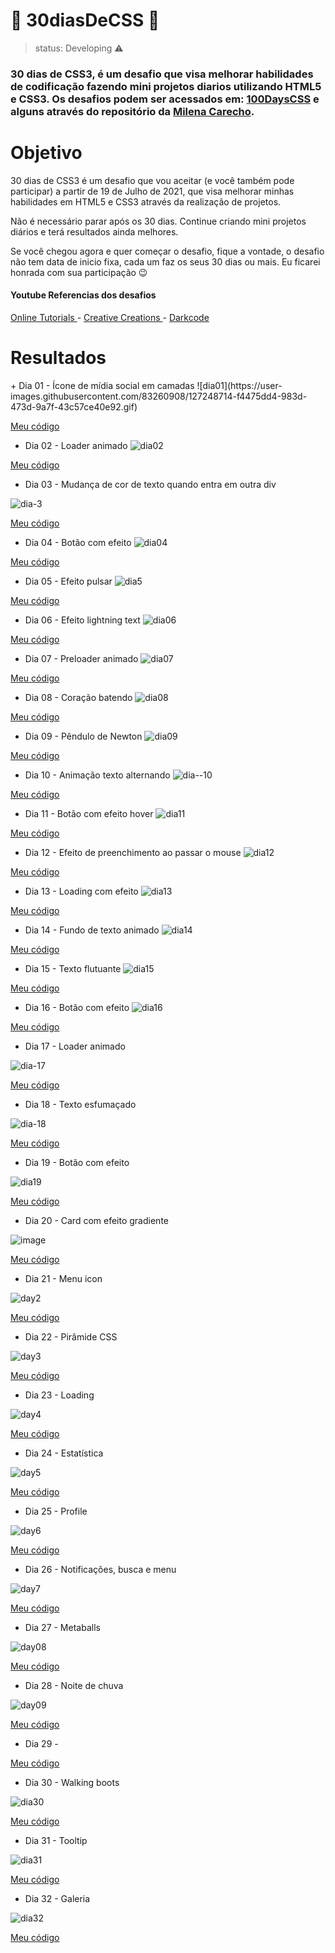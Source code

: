 <h1> 🚀 30diasDeCSS 🚀 </h1>

> status: Developing ⚠️

### 30 dias de CSS3, é um desafio que visa melhorar habilidades de codificação fazendo mini projetos diarios utilizando HTML5 e CSS3. Os desafios podem ser acessados em: <a href="https://100dayscss.com">100DaysCSS</a> e alguns através do repositório da <a href="https://github.com/MilenaCarecho" target="_blank">Milena Carecho</a>.

<h1> Objetivo </h1>
30 dias de CSS3 é um desafio que vou aceitar (e você também pode participar) a partir de 19 de Julho de 2021, que visa melhorar minhas habilidades em HTML5 e CSS3 através da realização de projetos.

Não é necessário parar após os 30 dias. Continue criando mini projetos diários e terá resultados ainda melhores.

Se você chegou agora e quer começar o desafio, fique a vontade, o desafio não tem data de inicio fixa, cada um faz os seus 30 dias ou mais. Eu ficarei honrada com sua participação 😉

<h4> Youtube Referencias dos desafios </h4>
<a href="https://www.youtube.com/channel/UCbwXnUipZsLfUckBPsC7Jog" target="_blank"> Online Tutorials </a> - <a href="https://www.youtube.com/channel/UCOKmVksbzoKJKmtu7rlEM1A" target="blank"> Creative Creations </a>  - <a href="https://www.youtube.com/channel/UCD3KVjbb7aq2OiOffuungzw" target="_blank"> Darkcode </a>

<h1> Resultados </h1>
+ Dia 01 - Ícone de mídia social em camadas
![dia01](https://user-images.githubusercontent.com/83260908/127248714-f4475dd4-983d-473d-9a7f-43c57ce40e92.gif)

<a href="https://github.com/Camille846/30diasDeCSS/tree/master/dia%2001">Meu código</a>

+ Dia 02 - Loader animado
![dia02](https://user-images.githubusercontent.com/83260908/127248718-5079e534-4427-44e0-82b6-ff2b592bd775.gif)

<a href="https://github.com/Camille846/30diasDeCSS/tree/master/dia%2002">Meu código</a>

+ Dia 03 - Mudança de cor de texto quando entra em outra div

![dia-3](https://user-images.githubusercontent.com/83260908/127319579-152fb124-d427-44b9-aeb4-1ce8f3d97ab1.gif)

<a href="https://github.com/Camille846/30diasDeCSS/tree/master/dia%2003">Meu código</a>

+ Dia 04 - Botão com efeito
![dia04](https://user-images.githubusercontent.com/83260908/127248723-414572b1-8a3a-43c1-90de-ad3968f55369.gif)

<a href="https://github.com/Camille846/30diasDeCSS/tree/master/dia%2004">Meu código</a>

+ Dia 05 - Efeito pulsar
![dia5](https://user-images.githubusercontent.com/83260908/127250372-3da5b36f-4f77-4655-a424-08605e4415b0.gif)

<a href="https://github.com/Camille846/30diasDeCSS/tree/master/dia%2005">Meu código</a>

+ Dia 06 - Efeito lightning text
![dia06](https://user-images.githubusercontent.com/83260908/127248702-5de8adb9-f103-43c7-9a3e-96769d6f5d1b.gif)

<a href="https://github.com/Camille846/30diasDeCSS/tree/master/dia%2006">Meu código</a>

+ Dia 07 - Preloader animado
![dia07](https://user-images.githubusercontent.com/83260908/127248708-b0830eda-5d5f-4c53-a87b-5094fa4a3d30.gif)

<a href="https://github.com/Camille846/30diasDeCSS/tree/master/dia%2007">Meu código</a>

+ Dia 08 - Coração batendo
![dia08](https://user-images.githubusercontent.com/83260908/127248710-b5c607d1-7298-41d2-9a78-4ff4e67ab57e.gif)

<a href="https://github.com/Camille846/30diasDeCSS/tree/master/dia%2008">Meu código</a>

+ Dia 09 - Pêndulo de Newton
![dia09](https://user-images.githubusercontent.com/83260908/127419828-3955c455-0e78-4ef0-bd1b-eb2e616ae47b.gif)

<a href="https://github.com/Camille846/30diasDeCSS/tree/master/dia%2009">Meu código</a>

+ Dia 10 - Animação texto alternando
![dia--10](https://user-images.githubusercontent.com/83260908/127586554-cef3dc7c-2759-4786-867e-27a03df6399a.gif)

<a href="https://github.com/Camille846/30diasDeCSS/tree/master/dia%2010">Meu código</a>

+ Dia 11 - Botão com efeito hover
![dia11](https://user-images.githubusercontent.com/83260908/128796738-9620d709-5eb9-4e92-91e0-cb73c814e9f5.gif)

<a href="https://github.com/Camille846/30diasDeCSS/tree/master/dia%2011">Meu código</a>

+ Dia 12 - Efeito de preenchimento ao passar o mouse
![dia12](https://user-images.githubusercontent.com/83260908/128796501-3cc14473-e522-4c6c-89f4-e11499d636c8.gif)

<a href="https://github.com/Camille846/30diasDeCSS/tree/master/dia%2012">Meu código</a>

+ Dia 13 - Loading com efeito
![dia13](https://user-images.githubusercontent.com/83260908/128796496-b0d2acf4-e1d5-4af2-a2fa-321210cbfc53.gif)


<a href="https://github.com/Camille846/30diasDeCSS/tree/master/dia%2013">Meu código</a>

+ Dia 14 - Fundo de texto animado
![dia14](https://user-images.githubusercontent.com/83260908/128796504-42e5aab3-c3bd-41ad-b6b4-164bde79902c.gif)


<a href="https://github.com/Camille846/30diasDeCSS/tree/master/dia%2014">Meu código</a>

+ Dia 15 - Texto flutuante
![dia15](https://user-images.githubusercontent.com/83260908/128796511-39b6989d-041c-47dd-ab45-c60f13d83045.gif)

<a href="https://github.com/Camille846/30diasDeCSS/tree/master/dia%2015">Meu código</a>

+ Dia 16 - Botão com efeito
![dia16](https://user-images.githubusercontent.com/83260908/128796493-b3ccefe0-a0e4-4c22-b10d-b11771e89d13.gif)

<a href="https://github.com/Camille846/30diasDeCSS/tree/master/dia%2016">Meu código</a>

+ Dia 17 - Loader animado

![dia-17](https://user-images.githubusercontent.com/83260908/131268648-08742e67-8641-412f-885f-4ace4bfb0180.gif)

<a href="https://github.com/Camille846/30diasDeCSS/tree/master/dia%2017">Meu código</a>

+ Dia 18 - Texto esfumaçado

![dia-18](https://user-images.githubusercontent.com/83260908/131268672-da4dd40d-8383-4a57-befa-e54c6dc584f0.gif)

<a href="https://github.com/Camille846/30diasDeCSS/tree/master/dia%2018">Meu código</a>

+ Dia 19 - Botão com efeito

![dia19](https://user-images.githubusercontent.com/83260908/235368726-592aaeb3-e071-4f15-be7a-76ed80cc4d5f.gif)

<a href="https://github.com/Camille846/30diasDeCSS/tree/master/dia%2019">Meu código</a>

+ Dia 20 - Card com efeito gradiente

![image](https://user-images.githubusercontent.com/83260908/127424071-a323e989-c3a9-4631-a749-04c0791f1eb8.png)

<a href="https://github.com/Camille846/30diasDeCSS/tree/master/dia%2020">Meu código</a>

+ Dia 21 - Menu icon

![day2](https://user-images.githubusercontent.com/83260908/127424405-1c85c1f4-b513-46de-ba52-0e8861374735.gif)

<a href="https://github.com/Camille846/30diasDeCSS/tree/master/dia%2021">Meu código</a>

+ Dia 22 - Pirâmide CSS

![day3](https://user-images.githubusercontent.com/83260908/127425249-ceb3fdfb-561b-4181-95df-4f57a1c2a2d3.gif)

<a href="https://github.com/Camille846/30diasDeCSS/tree/master/dia%2022">Meu código</a>

+ Dia 23 - Loading

![day4](https://user-images.githubusercontent.com/83260908/127425248-90f95f2d-96bc-45fd-a4e7-87ee5f4ddb33.gif)

<a href="https://github.com/Camille846/30diasDeCSS/tree/master/dia%2023">Meu código</a>

+ Dia 24 - Estatística

![day5](https://user-images.githubusercontent.com/83260908/127425247-666207b1-2e73-4bfb-873d-0a7e1d01a2bc.gif)

<a href="https://github.com/Camille846/30diasDeCSS/tree/master/dia%2024">Meu código</a>

+ Dia 25 - Profile

![day6](https://user-images.githubusercontent.com/83260908/127426726-f5715c06-95d9-4c1e-80c1-a59ee4c662d5.gif)

<a href="https://github.com/Camille846/30diasDeCSS/tree/master/dia%2025">Meu código</a>

+ Dia 26 - Notificações, busca e menu

![day7](https://user-images.githubusercontent.com/83260908/127426720-a8637940-937a-4f10-90bb-a89add4ee2f5.gif)

<a href="https://github.com/Camille846/30diasDeCSS/tree/master/dia%2026">Meu código</a>

+ Dia 27 - Metaballs

![day08](https://user-images.githubusercontent.com/83260908/127585896-8afa19c6-ab00-4840-92db-38667cf9bdd2.gif)

<a href="https://github.com/Camille846/30diasDeCSS/tree/master/dia%2027">Meu código</a>

+ Dia 28 - Noite de chuva

![day09](https://user-images.githubusercontent.com/83260908/127585902-77884969-93a5-4d99-83f4-7b9f52670998.gif)

<a href="https://github.com/Camille846/30diasDeCSS/tree/master/dia%2028">Meu código</a>

+ Dia 29 - 


<a href="https://github.com/Camille846/30diasDeCSS/tree/master/dia%2029">Meu código</a>

+ Dia 30 - Walking boots

![dia30](https://user-images.githubusercontent.com/83260908/235369185-87a5cd99-89d3-4e57-bd13-7b8dbc3e67ab.gif)

<a href="https://github.com/Camille846/30diasDeCSS/tree/master/dia%2030">Meu código</a>

+ Dia 31 - Tooltip

![dia31](https://user-images.githubusercontent.com/83260908/235369216-b1a37070-08c6-4ab4-9fba-bc18b7792398.gif)

<a href="https://github.com/Camille846/30diasDeCSS/tree/master/dia%2031">Meu código</a>

+ Dia 32 - Galeria

![dia32](https://user-images.githubusercontent.com/83260908/235369253-11868c0b-04bd-4832-8f42-4ed50a8d6813.gif)

<a href="https://github.com/Camille846/30diasDeCSS/tree/master/dia%2032">Meu código</a>


